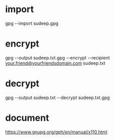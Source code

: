 # import
gpg --import sudeep.gpg

# encrypt
gpg --output sudeep.txt.gpg --encrypt --recipient your.friend@yourfriendsdomain.com  sudeep.txt


# decrypt
gpg --output sudeep.txt --decrypt sudeep.txt.gpg

# document
https://www.gnupg.org/gph/en/manual/x110.html
